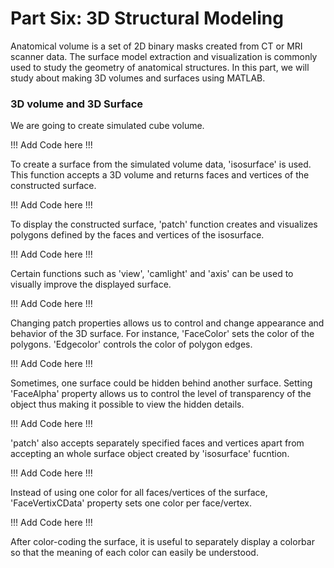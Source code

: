 # Part Six: 3D Structural Modeling

Anatomical volume is a set of 2D binary masks created from CT or MRI scanner data. The surface model extraction and visualization is commonly used to study the geometry of anatomical structures. In this part, we will study about making 3D volumes and surfaces using MATLAB.



### 3D volume and 3D Surface

We are going to create simulated cube volume. 

!!! Add Code here !!!

To create a surface from the simulated volume data, 'isosurface' is used. This function accepts a 3D volume and returns faces and vertices of the constructed surface.

!!! Add Code here !!!

To display the constructed surface, 'patch' function creates and visualizes  polygons defined by the faces and vertices of the isosurface. 

!!! Add Code here !!!

Certain functions such as 'view', 'camlight' and 'axis' can be used to visually improve the displayed surface. 

!!! Add Code here !!!

Changing patch properties allows us to control and change appearance and behavior of the 3D surface. For instance, 'FaceColor' sets the color of the polygons. 'Edgecolor' controls the color of polygon edges. 

!!! Add Code here !!!

Sometimes, one surface could be hidden behind another surface. Setting 'FaceAlpha' property allows us to control the level of transparency of the object thus making it possible to view the hidden details. 

!!! Add Code here !!!

'patch' also accepts separately specified faces and vertices  apart from accepting an whole surface object created by 'isosurface' fucntion.

!!! Add Code here !!!

Instead of using one color for all faces/vertices of the surface, 'FaceVertixCData' property sets one color per face/vertex. 

!!! Add Code here !!!

After color-coding the surface, it is useful to separately display a colorbar so that the meaning of each color can easily be understood.  




